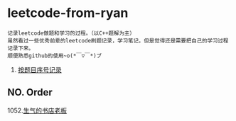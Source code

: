 # leetcode-from-ryan

    记录leetcode做题和学习的过程。（以C++题解为主）
    虽然看过一些优秀前辈的leetcode刷题记录，学习笔记，但是觉得还是需要把自己的学习过程记录下来。
    顺便熟悉github的使用~o(*￣▽￣*)ブ

1. [按题目序号记录](https://github.com/RyanZxy/leetcode-from-ryan/blob/main/README.md#no-order) 

## NO. Order

1052.[生气的书店老板](https://github.com/RyanZxy/leetcode-from-ryan/blob/main/C%2B%2B/1052.cpp)

